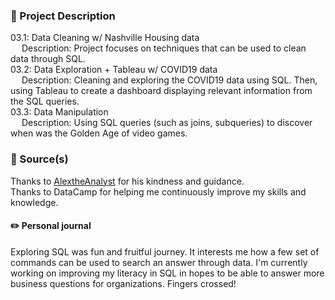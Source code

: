 ### :scroll: Project Description
03.1: Data Cleaning w/ Nashville Housing data <br>
&emsp; Description: Project focuses on techniques that can be used to clean data through SQL. <br>
03.2: Data Exploration + Tableau w/ COVID19 data <br>
&emsp; Description: Cleaning and exploring the COVID19 data using SQL. Then, using Tableau to create a dashboard displaying relevant information from the 
SQL queries. <br>
03.3: Data Manipulation <br>
&emsp; Description: Using SQL queries (such as joins, subqueries) to discover when was the Golden Age of video games. <br>
### :open_file_folder: Source(s)
Thanks to [AlextheAnalyst](https://github.com/AlexTheAnalyst/PortfolioProjects) for his kindness and guidance. <br>
Thanks to DataCamp for helping me continuously improve my skills and knowledge. <br>
#### :pencil2: Personal journal
Exploring SQL was fun and fruitful journey. It interests me how a few set of commands can be used to search an answer through data. I'm currently working on
improving my literacy in SQL in hopes to be able to answer more business questions for organizations. Fingers crossed!
